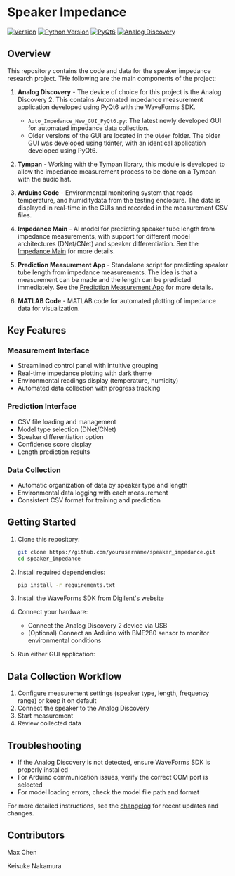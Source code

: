 # Speaker Impedance

[![Version](https://img.shields.io/badge/Version-0.1.10-blue.svg)](CHANGELOG.md/#latest)
[![Python Version](https://img.shields.io/badge/Python-3.12.9-blue.svg)](https://www.python.org/downloads/release/python-3129/)
[![PyQt6](https://img.shields.io/badge/PyQt6-6.8.1-blue.svg)](https://pypi.org/project/PyQt6/)
[![Analog Discovery](https://img.shields.io/badge/Analog%20Discovery-2.0-green.svg)](https://digilent.com/reference/test-and-measurement/guides/waveforms-sdk-getting-started?srsltid=AfmBOorRtu33lsD6IVZflrbMJIFuTLurrbm7XozjjqH9yrPqBuhSF0tu)

## Overview

This repository contains the code and data for the speaker impedance research project. THe following are the main components of the project:

1. **Analog Discovery** - The device of choice for this project is the Analog Discovery 2. This contains Automated impedance measurement application developed using PyQt6 with the WaveForms SDK.
   - `Auto_Impedance_New_GUI_PyQt6.py`: The latest newly developed GUI for automated impedance data collection.
   - Older versions of the GUI are located in the `Older` folder. The older GUI was developed using tkinter, with an identical application developed using PyQt6.

2. **Tympan** - Working with the Tympan library, this module is developed to allow the impedance measurement process to be done on a Tympan with the audio hat.

3. **Arduino Code** - Environmental monitoring system that reads temperature, and humiditydata from the testing enclosure. The data is displayed in real-time in the GUIs and recorded in the measurement CSV files.

4. **Impedance Main** - AI model for predicting speaker tube length from impedance measurements, with support for different model architectures (DNet/CNet) and speaker differentiation. See the [Impedance Main](../Impedance-main/README.md) for more details.

5. **Prediction Measurement App** - Standalone script for predicting speaker tube length from impedance measurements. The idea is that a measurement can be made and the length can be predicted immediately. See the [Prediction Measurement App](../Prediction_Measurement_App/README.md) for more details.

6. **MATLAB Code** - MATLAB code for automated plotting of impedance data for visualization.

## Key Features

### Measurement Interface

- Streamlined control panel with intuitive grouping
- Real-time impedance plotting with dark theme
- Environmental readings display (temperature, humidity)
- Automated data collection with progress tracking

### Prediction Interface

- CSV file loading and management
- Model type selection (DNet/CNet)
- Speaker differentiation option
- Confidence score display
- Length prediction results

### Data Collection

- Automatic organization of data by speaker type and length
- Environmental data logging with each measurement
- Consistent CSV format for training and prediction


## Getting Started

1. Clone this repository:

   ```bash
   git clone https://github.com/yourusername/speaker_impedance.git
   cd speaker_impedance
   ```

2. Install required dependencies:

   ```bash
   pip install -r requirements.txt
   ```

3. Install the WaveForms SDK from Digilent's website

4. Connect your hardware:
   - Connect the Analog Discovery 2 device via USB
   - (Optional) Connect an Arduino with BME280 sensor to monitor environmental conditions

5. Run either GUI application:

## Data Collection Workflow

1. Configure measurement settings (speaker type, length, frequency range) or keep it on default
2. Connect the speaker to the Analog Discovery
3. Start measurement
4. Review collected data

## Troubleshooting

- If the Analog Discovery is not detected, ensure WaveForms SDK is properly installed
- For Arduino communication issues, verify the correct COM port is selected
- For model loading errors, check the model file path and format

For more detailed instructions, see the [changelog](CHANGELOG.md) for recent updates and changes.

## Contributors

Max Chen

Keisuke Nakamura
